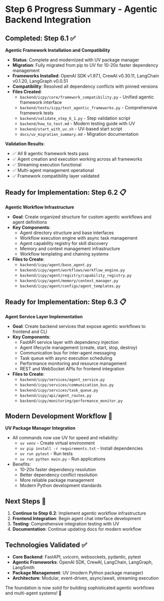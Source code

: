 # Step 6 Progress Summary - Agentic Backend Integration

## Completed: Step 6.1 ✅
**Agentic Framework Installation and Compatibility**
- **Status**: Complete and modernized with UV package manager
- **Migration**: Fully migrated from pip to UV for 10-20x faster dependency management
- **Frameworks Installed**: OpenAI SDK v1.97.1, CrewAI v0.30.11, LangChain v0.1.20, LangGraph v0.0.51
- **Compatibility**: Resolved all dependency conflicts with pinned versions
- **Files Created**:
  - `backend/icpy/core/framework_compatibility.py` - Unified agentic framework interface
  - `backend/tests/icpy/test_agentic_frameworks.py` - Comprehensive framework tests
  - `backend/validate_step_6_1.py` - Step validation script
  - `backend/how_to_test.md` - Modern testing guide with UV
  - `backend/start_with_uv.sh` - UV-based start script
  - `docs/uv_migration_summary.md` - Migration documentation

**Validation Results**:
- ✅ All 8 agentic framework tests pass
- ✅ Agent creation and execution working across all frameworks
- ✅ Streaming execution functional
- ✅ Multi-agent management operational
- ✅ Framework compatibility layer validated

## Ready for Implementation: Step 6.2 📋
**Agentic Workflow Infrastructure**
- **Goal**: Create organized structure for custom agentic workflows and agent definitions
- **Key Components**:
  - Agent directory structure and base interfaces
  - Workflow execution engine with async task management
  - Agent capability registry for skill discovery
  - Memory and context management infrastructure
  - Workflow templating and chaining systems
- **Files to Create**:
  - `backend/icpy/agent/base_agent.py`
  - `backend/icpy/agent/workflows/workflow_engine.py`
  - `backend/icpy/agent/registry/capability_registry.py`
  - `backend/icpy/agent/memory/context_manager.py`
  - `backend/icpy/agent/configs/agent_templates.py`

## Ready for Implementation: Step 6.3 📋
**Agent Service Layer Implementation**
- **Goal**: Create backend services that expose agentic workflows to frontend and CLI
- **Key Components**:
  - FastAPI service layer with dependency injection
  - Agent lifecycle management (create, start, stop, destroy)
  - Communication bus for inter-agent messaging
  - Task queue with async execution scheduling
  - Performance monitoring and resource management
  - REST and WebSocket APIs for frontend integration
- **Files to Create**:
  - `backend/icpy/services/agent_service.py`
  - `backend/icpy/services/communication_bus.py`
  - `backend/icpy/services/task_queue.py`
  - `backend/icpy/api/agent_routes.py`
  - `backend/icpy/monitoring/performance_monitor.py`

## Modern Development Workflow 🚀
**UV Package Manager Integration**
- All commands now use UV for speed and reliability:
  - `uv venv` - Create virtual environment
  - `uv pip install -r requirements.txt` - Install dependencies
  - `uv run pytest` - Run tests
  - `uv run python main.py` - Run applications
- Benefits:
  - 10-20x faster dependency resolution
  - Better dependency conflict resolution
  - More reliable package management
  - Modern Python development standards

## Next Steps 🎯
1. **Continue to Step 6.2**: Implement agentic workflow infrastructure
2. **Frontend Integration**: Begin agent chat interface development
3. **Testing**: Comprehensive integration testing with UV
4. **Documentation**: Continue updating docs for modern workflow

## Technologies Validated ✅
- **Core Backend**: FastAPI, uvicorn, websockets, pydantic, pytest
- **Agentic Frameworks**: OpenAI SDK, CrewAI, LangChain, LangGraph, LangSmith
- **Package Management**: UV (modern Python package manager)
- **Architecture**: Modular, event-driven, async/await, streaming execution

The foundation is now solid for building sophisticated agentic workflows and multi-agent systems! 🎉
